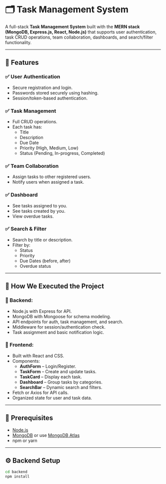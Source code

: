 # 🗂️ Task Management System

A full-stack **Task Management System** built with the **MERN stack (MongoDB, Express.js, React, Node.js)** that supports user authentication, task CRUD operations, team collaboration, dashboards, and search/filter functionality.

---

## 🚀 Features

### ✅ User Authentication
- Secure registration and login.
- Passwords stored securely using hashing.
- Session/token-based authentication.

### ✅ Task Management
- Full CRUD operations.
- Each task has:
  - Title
  - Description
  - Due Date
  - Priority (High, Medium, Low)
  - Status (Pending, In-progress, Completed)

### ✅ Team Collaboration
- Assign tasks to other registered users.
- Notify users when assigned a task.

### ✅ Dashboard
- See tasks assigned to you.
- See tasks created by you.
- View overdue tasks.

### ✅ Search & Filter
- Search by title or description.
- Filter by:
  - Status
  - Priority
  - Due Dates (before, after)
  - Overdue status

---

## 🧠 How We Executed the Project

### 📌 Backend:
- Node.js with Express for API.
- MongoDB with Mongoose for schema modeling.
- API endpoints for auth, task management, and search.
- Middleware for session/authentication check.
- Task assignment and basic notification logic.

### 🎨 Frontend:
- Built with React and CSS.
- Components:
  - **AuthForm** – Login/Register.
  - **TaskForm** – Create and update tasks.
  - **TaskCard** – Display each task.
  - **Dashboard** – Group tasks by categories.
  - **SearchBar** – Dynamic search and filters.
- Fetch or Axios for API calls.
- Organized state for user and task data.

---

## 🔧 Prerequisites

- [Node.js](https://nodejs.org/)
- [MongoDB](https://www.mongodb.com/) or use [MongoDB Atlas](https://www.mongodb.com/atlas/database)
- npm or yarn

---

## ⚙️ Backend Setup

```bash
cd backend
npm install

